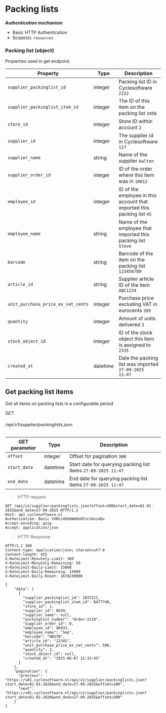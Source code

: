 # Packing lists #

***Authentication mechanism***

- Basic HTTP Authentication
- Scope(s): `resources`

### Packing list (object)

Properties used in get endpoint.

| Property                           | Type     | Description                                                             |
|------------------------------------|----------|-------------------------------------------------------------------------|
| `supplier_packinglist_id`          | integer  | Packing list ID in Cyclesoftware `2222`                                 |
| `supplier_packinglist_item_id`     | integer  | The ID of this item on the packing list `3456`                          |
| `store_id`                         | integer  | Store ID within account `2`                                             |
| `supplier_id`                      | integer  | The supplier id in Cyclesoftware `117`                                  |
| `supplier_name`                    | string   | Name of the supplier `Aalten`                                           |
| `supplier_order_id`                | integer  | ID of the order where this item was in `10012`                          |
| `employee_id`                      | integer  | ID of the employee in this account that imported this packing list `45` |
| `employee_name`                    | string   | Name of the employee that imported this packing list `Steve`            |
| `barcode`                          | string   | Barcode of the item on the packing list `123456789`                     | 
| `article_id`                       | string   | Supplier article ID of the item `ABC1234`                               |
| `unit_purchase_price_ex_vat_cents` | integer  | Purchase price excluding VAT in eurocents `399`                         |
| `quantity`                         | integer  | Amount of units delivered `3`                                           |
| `stock_object_id`                  | integer  | ID of the stock object this item is assigned to `2335`                  |
| `created_at`                       | datetime | Date the packing list was imported `27-09-2025 11:47`                   |

## Get packing list items
Get all items on packing lists in a configurable period

<div class="api-endpoint">
<div class="endpoint-data">
		<i class="label label-post">GET</i>
		<h6>/api/v1/supplier/packinglists.json</h6>
	</div>
</div>

| GET parameter | Type     | Description                                                   |
|---------------|----------|---------------------------------------------------------------|
| `offset`      | integer  | Offset for pagination `300`                                   |
| `start_date`  | datetime | Start date for querying packing list items `27-09-2025 11:47` |
| `end_date`    | datetime | End date for querying packing list items `27-09-2025 11:47`   |

> HTTP request

```http
GET /api/v1/supplier/packinglists.json?offset=300&start_date=01-01-2025&end_date=27-09-2025 HTTP/1.1
Host: api.cyclesoftware.nl
Authorization: Basic VXNlcm5hbWU6UGFzc3dvcmQ=
Accept-encoding: gzip
Accept: application/json
```

> HTTP Response

```http
HTTP/1.1 200 
Content-type: application/json; charset=utf-8
Content-length: 425
X-RateLimit-Minutely-Limit: 360
X-RateLimit-Minutely-Remaining: 59
X-RateLimit-Daily-Limit: 15000
X-RateLimit-Daily-Remaining: 14999
X-RateLimit-Daily-Reset: 1678230000

{
    "data": [
      {
        "supplier_packinglist_id": 1837221,
        "supplier_packinglist_item_id": 8477749,
        "store_id": 1,
        "supplier_id": 8939,
        "supplier_name": null,
        "packinglist_number": "Order-2118",
        "supplier_order_id": 0,
        "employee_id": 46933,
        "employee_name": "Sep",
        "barcode": "OBSTB",
        "article_id": "12345",
        "unit_purchase_price_ex_vat_cents": 500,
        "quantity": 2,
        "stock_object_id": null,
        "created_at": "2025-06-07 12:33:45"
      }
    ],
    "pagination": {
      "previous": "https://s01.cyclesoftware.nl/api/v1/supplier/packinglists.json?start_date=01-01-2020&end_date=27-09-2025&offset=100",
      "next": "https://s01.cyclesoftware.nl/api/v1/supplier/packinglists.json?start_date=01-01-2020&end_date=27-09-2025&offset=300"
    }
}
```
